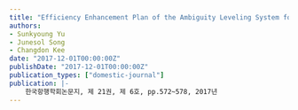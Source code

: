 ```yaml
---
title: "Efficiency Enhancement Plan of the Ambiguity Leveling System for Multiple Custers"
authors:
- Sunkyoung Yu
- Junesol Song
- Changdon Kee
date: "2017-12-01T00:00:00Z"
publishDate: "2017-12-01T00:00:00Z"
publication_types: ["domestic-journal"]
publication: |-
    한국항행학회논문지, 제 21권, 제 6호, pp.572~578, 2017년
---
```

